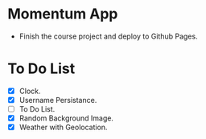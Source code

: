 # Momentum App

- Finish the course project and deploy to Github Pages.

# To Do List

- [x] Clock.
- [x] Username Persistance.
- [ ] To Do List.
- [x] Random Background Image.
- [x] Weather with Geolocation.
